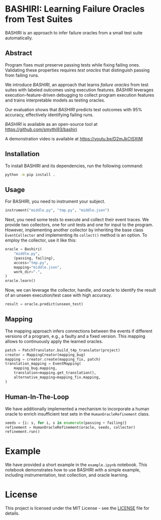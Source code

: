 # BASHIRI: Learning Failure Oracles from Test Suites

BASHIRI is an approach to infer failure oracles from a small test suite automatically.

## Abstract

Program fixes must preserve passing tests while fixing failing ones. Validating these properties requires _test oracles_ that distinguish passing from failing runs.
	
We introduce _BASHIRI_, an approach that learns _failure oracles_ from test suites with labeled outcomes using execution features. _BASHIRI_ leverages execution-feature-driven debugging to collect program execution features and trains interpretable models as testing oracles.

Our evaluation shows that _BASHIRI_ predicts test outcomes with 95% accuracy, effectively identifying failing runs.
	
_BASHIRI_ is available as an open-source tool at
https://github.com/smythi93/bashiri

A demonstration video is available at
https://youtu.be/D2mJkCtSXtM

## Installation

To install BASHIRI and its dependencies, run the following command:
```bash
python -m pip install .
```

## Usage

For BASHIRI, you need to instrument your subject.
```python
instrument("middle.py", "tmp.py", "middle.json")
```
Next, you need some tests to execute and collect their event traces. 
We provide two collectors, one for unit tests and one for input to the program.
However, implementing another collector by inheriting the base class `EventCollector` and implementing its `collect()` method is an option.
To employ the collector, use it like this:
```python
oracle = Bashiri(
    "middle.py",
    (passing, failing),
    access="tmp.py",
    mapping="middle.json",
    work_dir=".",
)
oracle.learn()
``` 

Now, we can leverage the collector, handle, and oracle to identify the result of an unseen execution/test case with high accuracy.
```python
result = oracle.predict(unseen_test)
```

## Mapping

The mapping approach infers connections between the events if different versions of a program, e.g., a faulty and a fixed version.
This mapping allows to continuously apply the learned oracles.

```python
patch = PatchTranslator.build_t4p_translator(project)
creator = MappingCreator(mapping_bug)
mapping = creator.create(mapping_fix, patch)
translation_mapping = EventMapping(
    mapping_bug.mapping,
    translation=mapping.get_translation(),
    alternative_mapping=mapping_fix.mapping,
)
```

## Human-In-The-Loop

We have additionally implemented a mechanism to incorporate a human oracle to enrich insufficient test sets in the `HumanOracleRefinement` class.
```python
seeds = {i: s, for i, s in enumerate(passing + failing)}
refinement = HumanOracleRefinement(oracle, seeds, collector)
refinement.run()
```

# Example

We have provided a short example in the `example.ipynb` notebook.
This notebook demonstrates how to use BASHIRI with a simple example, including instrumentation, test collection, and oracle learning.

# License

This project is licensed under the MIT License - see the [LICENSE](LICENSE) file for details.
